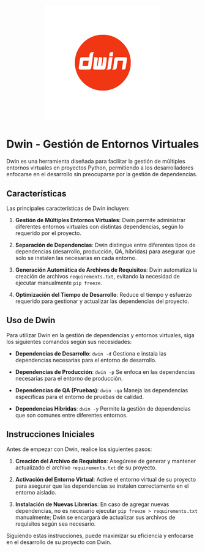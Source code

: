 
<h1 align="center">
    <img alt="dwin Logo" width="300px" src="logo/dwin_logo.png">
</h1>

# Dwin - Gestión de Entornos Virtuales

Dwin es una herramienta diseñada para facilitar la gestión de múltiples entornos virtuales en proyectos Python, permitiendo a los desarrolladores enfocarse en el desarrollo sin preocuparse por la gestión de dependencias.

## Características

Las principales características de Dwin incluyen:

1. **Gestión de Múltiples Entornos Virtuales**: Dwin permite administrar diferentes entornos virtuales con distintas dependencias, según lo requerido por el proyecto.

2. **Separación de Dependencias**: Dwin distingue entre diferentes tipos de dependencias (desarrollo, producción, QA, híbridas) para asegurar que solo se instalen las necesarias en cada entorno.

3. **Generación Automática de Archivos de Requisitos**: Dwin automatiza la creación de archivos `requirements.txt`, evitando la necesidad de ejecutar manualmente `pip freeze`.

4. **Optimización del Tiempo de Desarrollo**: Reduce el tiempo y esfuerzo requerido para gestionar y actualizar las dependencias del proyecto.

## Uso de Dwin

Para utilizar Dwin en la gestión de dependencias y entornos virtuales, siga los siguientes comandos según sus necesidades:

- **Dependencias de Desarrollo**: `dwin -d`
  Gestiona e instala las dependencias necesarias para el entorno de desarrollo.

- **Dependencias de Producción**: `dwin -p`
  Se enfoca en las dependencias necesarias para el entorno de producción.

- **Dependencias de QA (Pruebas)**: `dwin -qa`
  Maneja las dependencias específicas para el entorno de pruebas de calidad.

- **Dependencias Híbridas**: `dwin -y`
  Permite la gestión de dependencias que son comunes entre diferentes entornos.

## Instrucciones Iniciales

Antes de empezar con Dwin, realice los siguientes pasos:

1. **Creación del Archivo de Requisitos**: Asegúrese de generar y mantener actualizado el archivo `requirements.txt` de su proyecto.

2. **Activación del Entorno Virtual**: Active el entorno virtual de su proyecto para asegurar que las dependencias se instalen correctamente en el entorno aislado.

3. **Instalación de Nuevas Librerías**: En caso de agregar nuevas dependencias, no es necesario ejecutar `pip freeze > requirements.txt` manualmente; Dwin se encargará de actualizar sus archivos de requisitos según sea necesario.

Siguiendo estas instrucciones, puede maximizar su eficiencia y enfocarse en el desarrollo de su proyecto con Dwin.
